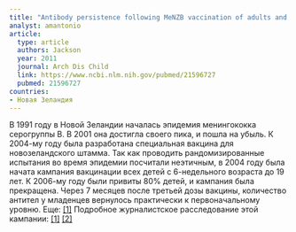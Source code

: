 ```yaml
---
title: "Antibody persistence following MeNZB vaccination of adults and children and response to a fourth dose in toddlers"
analyst: amantonio
article:
  type: article
  authors: Jackson
  year: 2011
  journal: Arch Dis Child
  link: https://www.ncbi.nlm.nih.gov/pubmed/21596727
  pubmed: 21596727
countries:
- Новая Зеландия
---
```


В 1991 году в Новой Зеландии началась эпидемия менингококка серогруппы В. В 2001 она достигла своего пика, и пошла на убыль.
К 2004-му году была разработана специальная вакцина для новозеландского штамма. Так как проводить рандомизированные испытания во время эпидемии посчитали неэтичным, в 2004 году была начата кампания вакцинации всех детей с 6-недельного возраста до 19 лет. К 2006-му году были привиты 80% детей, и кампания была прекращена.
Через 7 месяцев после третьей дозы вакцины, количество антител у младенцев вернулось практически к первоначальному уровню. Еще: [[1]](http://www.nzherald.co.nz/nz/news/article.cfm?c_id=1&objectid=10522985)
Подробное журналистское расследование этой кампании: [[1]](http://www.scoop.co.nz/stories/HL0502/S00064.htm) [[2]](http://www.scoop.co.nz/stories/HL0505/S00352.htm)
